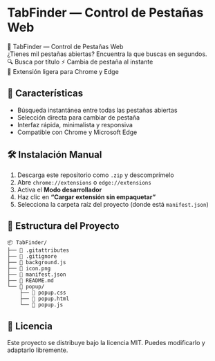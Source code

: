 # TabFinder — Control de Pestañas Web

🧠 TabFinder — Control de Pestañas Web  
¿Tienes mil pestañas abiertas? Encuentra la que buscas en segundos.  
🔍 Busca por título
⚡ Cambia de pestaña al instante  
🧩 Extensión ligera para Chrome y Edge

## 🚀 Características

- Búsqueda instantánea entre todas las pestañas abiertas
- Selección directa para cambiar de pestaña
- Interfaz rápida, minimalista y responsiva
- Compatible con Chrome y Microsoft Edge

## 🛠️ Instalación Manual

1. Descarga este repositorio como `.zip` y descomprímelo
2. Abre `chrome://extensions` o `edge://extensions`
3. Activa el **Modo desarrollador**
4. Haz clic en **“Cargar extensión sin empaquetar”**
5. Selecciona la carpeta raíz del proyecto (donde está `manifest.json`)

## 📁 Estructura del Proyecto
```
📦 TabFinder/
├── 📄 .gitattributes
├── 📄 .gitignore
├── 📄 background.js
├── 📄 icon.png
├── 📄 manifest.json
├── 📄 README.md
└── 📁 popup/
    ├── 📄 popup.css
    ├── 📄 popup.html
    └── 📄 popup.js
```
## 📜 Licencia

Este proyecto se distribuye bajo la licencia MIT. Puedes modificarlo y adaptarlo libremente.


